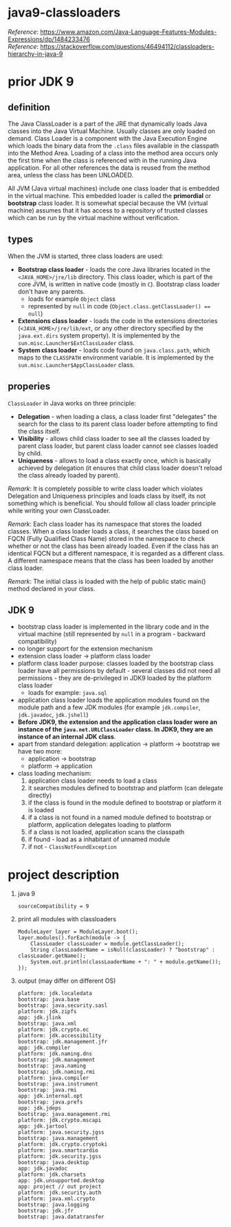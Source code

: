 # java9-classloaders

_Reference_: https://www.amazon.com/Java-Language-Features-Modules-Expressions/dp/1484233476  
_Reference_: https://stackoverflow.com/questions/46494112/classloaders-hierarchy-in-java-9

# prior JDK 9
## definition
The Java ClassLoader is a part of the JRE that dynamically loads Java classes into the Java Virtual Machine. 
Usually classes are only loaded on demand. Class Loader is a component with the Java Execution Engine which 
loads the binary data from the `.class` files available in the classpath into the Method Area. Loading of a 
class into the method area occurs only the first time when the class is referenced with in the running Java 
application. For all other references the data is reused from the method area, unless the class has been UNLOADED.  

All JVM (Java virtual machines) include one class loader that is embedded in the virtual machine. This 
embedded loader is called the **primordial** or **bootstrap** class loader. It is somewhat special 
because the VM (virtual machine) assumes that it has access to a repository of trusted classes which can be 
run by the virtual machine without verification.

## types
When the JVM is started, three class loaders are used:
* **Bootstrap class loader** - loads the core Java libraries located in the `<JAVA_HOME>/jre/lib` directory. 
    This class loader, which is part of the core JVM, is written in native code (mostly in `C`). Bootstrap 
    class loader don't have any parents.
    * loads for example `Object` class
    * represented by `null` in code (`Object.class.getClassLoader() == null`)
* **Extensions class loader** - loads the code in the extensions directories (`<JAVA_HOME>/jre/lib/ext`, or 
    any other directory specified by the `java.ext.dirs` system property). 
    It is implemented by the `sun.misc.Launcher$ExtClassLoader` class.
* **System class loader** - loads code found on `java.class.path`, which maps to the `CLASSPATH` environment 
    variable. It is implemented by the `sun.misc.Launcher$AppClassLoader` class.

## properies
`ClassLoader` in Java works on three principle: 
* **Delegation** - when loading a class, a class loader first "delegates" the search for the class to its 
    parent class loader before attempting to find the class itself.
* **Visibility** - allows child class loader to see all the classes loaded by parent class loader, but parent 
    class loader cannot see classes loaded by child.
* **Uniqueness** - allows to load a class exactly once, which is basically achieved by delegation 
    (it ensures that child class loader doesn't reload the class already loaded by parent).

_Remark_: It is completely possible to write class loader which violates Delegation and Uniqueness principles 
    and loads class by itself, its not something which is beneficial. You should follow all class loader 
    principle while writing your own ClassLoader.

_Remark_: Each class loader has its namespace that stores the loaded classes. When a class loader 
loads a class, it searches the class based on FQCN (Fully Qualified Class Name) stored in the namespace to 
check whether or not the class has been already loaded. Even if the class has an identical FQCN but a 
different namespace, it is regarded as a different class. A different namespace means that the class has 
been loaded by another class loader.

_Remark_: The initial class is loaded with the help of public static main() method declared in your class.

## JDK 9
* bootstrap class loader is implemented in the library code and in the virtual machine 
(still represented by `null` in a program - backward compatibility)
* no longer support for the extension mechanism
* extension class loader -> platform class loader
* platform class loader purpose: classes loaded by the bootstrap class loader have all permissions 
by default - several classes did not need all permissions - they are de-privileged in JDK9 loaded by the
 platform class loader
    * loads for example: `java.sql`
* application class loader loads the application modules found on the module path and a few JDK
  modules (for example `jdk.compiler`, `jdk.javadoc`, `jdk.jshell`)
* **Before JDK9, the extension and the application class loader were an instance of the
  `java.net.URLClassLoader` class. In JDK9, they are an instance of an internal JDK class**.
* apart from standard delegation: application -> platform -> bootstrap we have two more:
    * application -> bootstrap
    * platform -> application
* class loading mechanism:
    1. application class loader needs to load a class
    1. it searches modules defined to bootstrap and platform (can delegate directly)
    1. if the class is found in the module defined to bootstrap or platform it is loaded
    1. if a class is not found in a named module defined to bootstrap or platform,
        application delegates loading to platform
    1. if a class is not loaded, application scans the classpath
    1. if found - load as a inhabitant of unnamed module
    1. if not - `ClassNotFoundException`
    
# project description
1. java 9
    ```
    sourceCompatibility = 9
    ```
1. print all modules with classloaders
    ```
    ModuleLayer layer = ModuleLayer.boot();
    layer.modules().forEach(module -> {
        ClassLoader classLoader = module.getClassLoader();
        String classLoaderName = isNull(classLoader) ? "bootstrap" : classLoader.getName();
        System.out.println(classLoaderName + ": " + module.getName());
    });
    ```
1. output (may differ on different OS)
    ```
    platform: jdk.localedata
    bootstrap: java.base
    bootstrap: java.security.sasl
    platform: jdk.zipfs
    app: jdk.jlink
    bootstrap: java.xml
    platform: jdk.crypto.ec
    platform: jdk.accessibility
    bootstrap: jdk.management.jfr
    app: jdk.compiler
    platform: jdk.naming.dns
    bootstrap: jdk.management
    bootstrap: java.naming
    bootstrap: jdk.naming.rmi
    platform: java.compiler
    bootstrap: java.instrument
    bootstrap: java.rmi
    app: jdk.internal.opt
    bootstrap: java.prefs
    app: jdk.jdeps
    bootstrap: java.management.rmi
    platform: jdk.crypto.mscapi
    app: jdk.jartool
    platform: java.security.jgss
    bootstrap: java.management
    platform: jdk.crypto.cryptoki
    platform: java.smartcardio
    platform: jdk.security.jgss
    bootstrap: java.desktop
    app: jdk.javadoc
    platform: jdk.charsets
    app: jdk.unsupported.desktop
    app: project // out project
    platform: jdk.security.auth
    platform: java.xml.crypto
    bootstrap: java.logging
    bootstrap: jdk.jfr
    bootstrap: java.datatransfer
    ```